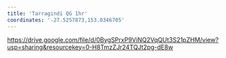 ```yaml
---
title: 'Tarragindi QG 1hr'
coordinates: '-27.5257873,153.0346705'
---
```

https://drive.google.com/file/d/0BygSPrxP9ViNQ2VqQUt3S21pZHM/view?usp=sharing&resourcekey=0-H8TmzZJr24TQJt2pg-dE8w
